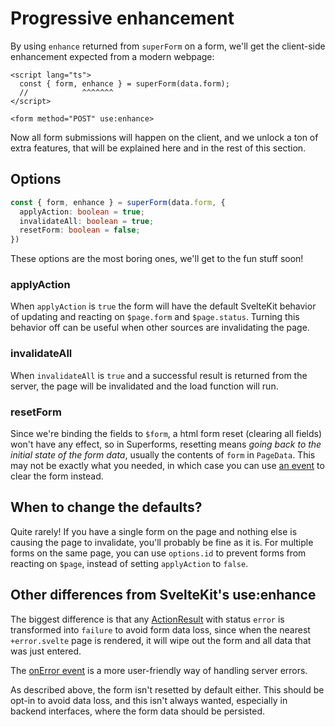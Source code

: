 <script lang="ts">
  import Next from '$lib/Next.svelte'
  import { concepts } from '$lib/navigation/sections'

	export let data;
</script>

# Progressive enhancement

By using `enhance` returned from `superForm` on a form, we'll get the client-side enhancement expected from a modern webpage:

```svelte
<script lang="ts">
  const { form, enhance } = superForm(data.form);
  //            ^^^^^^^
</script>

<form method="POST" use:enhance>
```

Now all form submissions will happen on the client, and we unlock a ton of extra features, that will be explained here and in the rest of this section.

## Options

```ts
const { form, enhance } = superForm(data.form, {
  applyAction: boolean = true;
  invalidateAll: boolean = true;
  resetForm: boolean = false;
})
```

These options are the most boring ones, we'll get to the fun stuff soon!

### applyAction

When `applyAction` is `true` the form will have the default SvelteKit behavior of updating and reacting on `$page.form` and `$page.status`. Turning this behavior off can be useful when other sources are invalidating the page.

### invalidateAll

When `invalidateAll` is `true` and a successful result is returned from the server, the page will be invalidated and the load function will run.

### resetForm

Since we're binding the fields to `$form`, a html form reset (clearing all fields) won't have any effect, so in Superforms, resetting means _going back to the initial state of the form data_, usually the contents of `form` in `PageData`. This may not be exactly what you needed, in which case you can use [an event](/concepts/events) to clear the form instead.

## When to change the defaults?

Quite rarely! If you have a single form on the page and nothing else is causing the page to invalidate, you'll probably be fine as it is. For multiple forms on the same page, you can use `options.id` to prevent forms from reacting on `$page`, instead of setting `applyAction` to `false`.

## Other differences from SvelteKit's use:enhance

The biggest difference is that any [ActionResult](https://kit.svelte.dev/docs/types#public-types-actionresult) with status `error` is transformed into `failure` to avoid form data loss, since when the nearest `+error.svelte` page is rendered, it will wipe out the form and all data that was just entered.

The [onError event](/concepts/events) is a more user-friendly way of handling server errors.

As described above, the form isn't resetted by default either. This should be opt-in to avoid data loss, and this isn't always wanted, especially in backend interfaces, where the form data should be persisted.

<Next section={concepts} />
